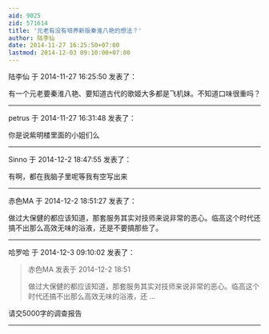 ```yaml
---
aid: 9025
zid: 571614
title: '元老有没有培养新版秦淮八艳的想法？'
author: 陆李仙
date: 2014-11-27 16:25:50+07:00
lastmod: 2014-12-03 09:10:00+07:00
---
```


陆李仙 于 2014-11-27 16:25:50 发表了：

有一个元老要秦淮八艳、要知道古代的歌姬大多都是飞机妹。不知道口味很重吗？

---------

petrus 于 2014-11-27 16:31:48 发表了：

你是说紫明楼里面的小姐们么

---------

Sinno 于 2014-12-2 18:47:55 发表了：

有啊，都在我脑子里呢等我有空写出来

---------

赤色MA 于 2014-12-2 18:51:27 发表了：

做过大保健的都应该知道，那套服务其实对技师来说非常的恶心。临高这个时代还搞不出那么高效无味的浴液，还是不要搞那些了。

---------

哈罗哈 于 2014-12-3 09:10:02 发表了：

> 赤色MA 发表于 2014-12-2 18:51
> 
> 做过大保健的都应该知道，那套服务其实对技师来说非常的恶心。临高这个时代还搞不出那么高效无味的浴液，还 ...



请交5000字的调查报告

---------

